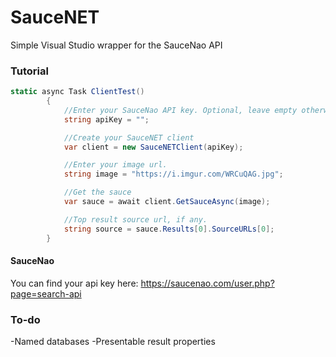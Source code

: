 # SauceNET
Simple Visual Studio wrapper for the SauceNao API


### Tutorial
```cs
static async Task ClientTest()
        {
            //Enter your SauceNao API key. Optional, leave empty otherwise.
            string apiKey = "";

            //Create your SauceNET client
            var client = new SauceNETClient(apiKey);

            //Enter your image url.
            string image = "https://i.imgur.com/WRCuQAG.jpg";

            //Get the sauce
            var sauce = await client.GetSauceAsync(image);

            //Top result source url, if any.
            string source = sauce.Results[0].SourceURLs[0];
        }
```

#### SauceNao
You can find your api key here: https://saucenao.com/user.php?page=search-api

### To-do
-Named databases
-Presentable result properties
